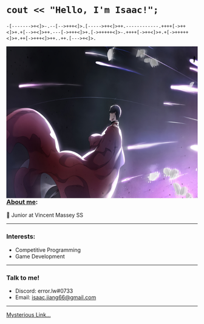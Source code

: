 # __```cout << "Hello, I'm Isaac!";```__
```brainfuck
-[------->+<]>-.--[-->+++<]>.[----->++<]>++.------------.++++[->++<]>+.+[-->+<]>++.---[->+++<]>+.[->+++++<]>-.++++[->++<]>+.+[->+++++<]>+.++[->+++<]>++..++.[--->+<]>.
```

<img align="right" width="800" height="400" src="09.png">

### [About me](https://github.com/IsaacJ60): 

🔭 Junior at Vincent Massey SS
___
### Interests:
- Competitive Programming
- Game Development
___
### Talk to me!
- Discord: error.lw#0733
- Email: isaac.jiang66@gmail.com 
___

[Mysterious Link...](https://dmoj.ca/user/IsaacJ60)

<!---
IsaacJ60/IsaacJ60 is a ✨ special ✨ repository because its `README.md` (this file) appears on your GitHub profile.
You can click the Preview link to take a look at your changes.
--->
